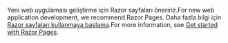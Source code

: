 <span data-ttu-id="a915e-101">Yeni web uygulaması geliştirme için Razor sayfaları öneririz.</span><span class="sxs-lookup"><span data-stu-id="a915e-101">For new web application development, we recommend Razor Pages.</span></span> <span data-ttu-id="a915e-102">Daha fazla bilgi için [Razor sayfaları kullanmaya başlama](/aspnet/core/tutorials/razor-pages/razor-pages-start).</span><span class="sxs-lookup"><span data-stu-id="a915e-102">For more information, see [Get started with Razor Pages](/aspnet/core/tutorials/razor-pages/razor-pages-start).</span></span>